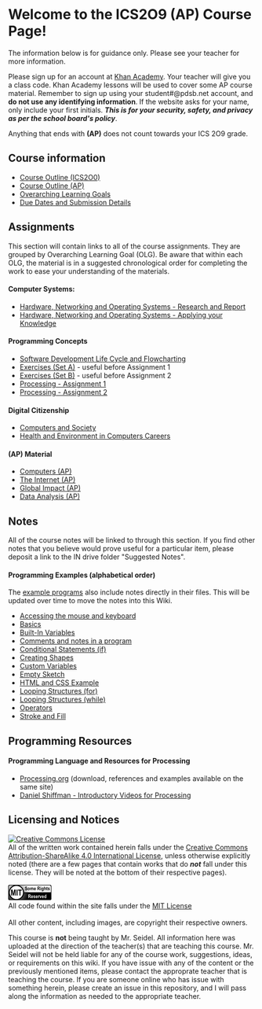# Welcome to the ICS2O9 (AP) Course Page!

The information below is for guidance only.  Please see your teacher for more information.

Please sign up for an account at [Khan Academy](http://www.khanacademy.org).  Your teacher will give you a class code.  Khan Academy lessons will be used to cover some AP course material.  Remember to sign up using your student#@pdsb.net account, and **do not use any identifying information**.  If the website asks for your name, only include your first initials.  **_This is for your security, safety, and privacy as per the school board's policy_**.

Anything that ends with **(AP)** does not count towards your ICS 2O9 grade.

## Course information

* [Course Outline (ICS2O0)](./Course-Outline)
* [Course Outline (AP)](./Course-Outline-(AP))
* [Overarching Learning Goals](./images/ICS2O.jpg)
* [Due Dates and Submission Details](./Due-Dates-and-Submission-Details)

## Assignments

This section will contain links to all of the course assignments.  They are grouped by Overarching Learning Goal (OLG).  Be aware that within each OLG, the material is in a suggested chronological order for completing the work to ease your understanding of the materials.  

#### Computer Systems:
* [Hardware, Networking and Operating Systems - Research and Report](./Hardware-Network-OS-Research-and-Report)
* [Hardware, Networking and Operating Systems - Applying your Knowledge](./Hardware-Network-OS-Applying-Your-Knowledge)

#### Programming Concepts
* [Software Development Life Cycle and Flowcharting](./SDLC-and-Flowcharting)
* [Exercises (Set A)](./Processing-Exercise-Set-A) - useful before Assignment 1
* [Exercises (Set B)](./Processing-Exercise-Set-B) - useful before Assignment 2
* [Processing - Assignment 1](./Processing-Assignment-1)
* [Processing - Assignment 2](./Processing-Assignment-2)

#### Digital Citizenship
* [Computers and Society](./Computers-And-Society)
* [Health and Environment in Computers Careers](./Health-and-Environment-in-Computer-Careers)

#### (AP) Material
* [Computers (AP)](./Computers-(AP))
* [The Internet (AP)](./The-Internet-(AP))
* [Global Impact (AP)](./Global-Impact-(AP))
* [Data Analysis (AP)](./Data-Analysis-(AP))


## Notes
All of the course notes will be linked to through this section.  If you find other notes that you believe would prove useful for a particular item, please deposit a link to the IN drive folder "Suggested Notes".

#### Programming Examples (alphabetical order)
The [example programs](https://github.com/mrseidel-classes/ICS2O/tree/master/Example%20Programs) also include notes directly in their files.  This will be updated over time to move the notes into this Wiki.

* [Accessing the mouse and keyboard](https://github.com/mrseidel-classes/ICS2O/tree/master/Example%20Programs/accessingMouseAndKeyboard)
* [Basics](https://github.com/mrseidel-classes/ICS2O/tree/master/Example%20Programs/basics)
* [Built-In Variables](https://github.com/mrseidel-classes/ICS2O/tree/master/Example%20Programs/builtInVariables)
* [Comments and notes in a program](https://github.com/mrseidel-classes/ICS2O/tree/master/Example%20Programs/commentsAndNotes)
* [Conditional Statements (if)](https://github.com/mrseidel-classes/ICS2O/tree/master/Example%20Programs/conditionalStatements)
* [Creating Shapes](https://github.com/mrseidel-classes/ICS2O/tree/master/Example%20Programs/creatingShapes)
* [Custom Variables](https://github.com/mrseidel-classes/ICS2O/tree/master/Example%20Programs/customVariables)
* [Empty Sketch](https://github.com/mrseidel-classes/ICS2O/tree/master/Example%20Programs/emptySketch)
* [HTML and CSS Example](https://github.com/mrseidel-classes/ICS2O/tree/master/Example%20Programs/HTMLandCSS)
* [Looping Structures (for)](https://github.com/mrseidel-classes/ICS2O/tree/master/Example%20Programs/loopingStructuresFor)
* [Looping Structures (while)](https://github.com/mrseidel-classes/ICS2O/tree/master/Example%20Programs/loopingStructuresWhile)
* [Operators](https://github.com/mrseidel-classes/ICS2O/tree/master/Example%20Programs/operators)
* [Stroke and Fill](https://github.com/mrseidel-classes/ICS2O/tree/master/Example%20Programs/strokeAndFill)


## Programming Resources
#### Programming Language and Resources for Processing
* [Processing.org](http://www.processing.org/) (download, references and examples available on the same site)
* [Daniel Shiffman - Introductory Videos for Processing](http://vimeo.com/channels/introcompmedia)

## Licensing and Notices
<a rel="license" href="http://creativecommons.org/licenses/by-sa/4.0/"><img alt="Creative Commons License" style="border-width:0" src="https://i.creativecommons.org/l/by-sa/4.0/88x31.png" /></a><br/>
All of the written work contained herein falls under the <a rel="license" href="http://creativecommons.org/licenses/by-sa/4.0/">Creative Commons Attribution-ShareAlike 4.0 International License</a>, unless otherwise explicitly noted (there are a few pages that contain works that do _**not**_ fall under this license.  They will be noted at the bottom of their respective pages).<br/><br/>
<a href="https://github.com/mrseidel-classes/ICS2O/blob/master/LICENSE.md" rel="license"><img src="./images/mit.png" /></a><br/>
All code found within the site falls under the [MIT License](https://github.com/mrseidel-classes/ICS2O/blob/master/LICENSE.md)<br/><br/>
All other content, including images, are copyright their respective owners.

This course is **not** being taught by Mr. Seidel.  All information here was uploaded at the direction of the teacher(s) that are teaching this course.  Mr. Seidel will not be held liable for any of the course work, suggestions, ideas, or requirements on this wiki.  If you have issue with any of the content or the previously mentioned items, please contact the approprate teacher that is teaching the course.  If you are someone online who has issue with something herein, please create an issue in this repository, and I will pass along the information as needed to the appropriate teacher.